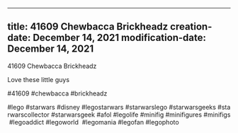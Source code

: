 ----
title: 41609 Chewbacca Brickheadz
creation-date: December 14, 2021
modification-date: December 14, 2021
----

41609 Chewbacca Brickheadz

Love these little guys

#41609 #chewbacca #brickheadz

#lego #starwars #disney #legostarwars #starwarslego #starwarsgeeks #starwarscollector #starwarsgeek #afol #legolife #minifig #minifigures #minifigs #legoaddict #legoworld  #legomania #legofan #legophoto 

